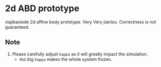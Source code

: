 # 2d ABD prototype

xiajibaxiede 2d affine body prototype.
Very Very jianlou.
Correctness is not guaranteed.

## Note
1. Please carefully adjust `kappa` as it will greatly impact the simulation.
    - too big `kappa` makes the whole system frozen.